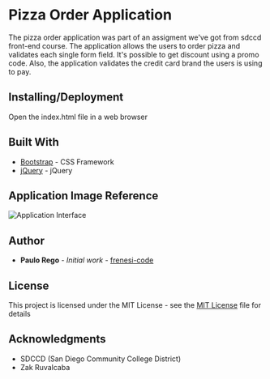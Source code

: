 # Pizza Order Application

The pizza order application was part of an assigment we've got from sdccd front-end course. The application allows the users to order pizza and validates each single form field. It's possible to get discount using a promo code. Also, the application validates the credit card brand the users is using to pay.

## Installing/Deployment

Open the index.html file in a web browser

## Built With

- [Bootstrap](https://getbootstrap.com/) - CSS Framework 
- [jQuery](https://jquery.com/) - jQuery

## Application Image Reference

![Application Interface](https://uc5da2e1b00ecdf82851a74eccda.previews.dropboxusercontent.com/p/thumb/AAzP3eibtu7ytL3SEVdZJkRE5NyINooWOpCg5gno_-5Ah-mpd3UlVfBQxHp6UVlmPnLdv7_Dk58TIuJILxkiH0K1Ub03fW39zKrz9sVlCYZyb9cTyGYwewlHG7zoBRrDARPyxk5_kwT9h_dIMmgKzxxb8KvWICLRNPuxE9H_9hLJVHTmVYVUvOsVdZs-Xf1QvrtELct5ILp4LL_YqRrIB0MzPBMZj6dhC9pNksYTSXdbRAICrijmynTZQ5uSxXUxXI1_0K0fVq5uqjOnnpxg35LsHezd_NK6-FVsvQQqCgojxvv_uPjjqusnvoPvhOwhCkJvIGlmtdeWXsXL4AwWYCUf5ySo8Al6bS4LjokXO9qxXa9CXR0ol4JPgvXVxwv0RBcfRjm11MRz_4FeIdLOqaLA9_u3RhjDxt8y1cre4kubq3ZnRXDbttO_U0sab0VJUsUId36uucZCfqLjY9oH-vqgmsdjGJpyGax6tpXoXVQanFDb2Qokppq5yIo9FL7jfwnydZakEXURd3fR4XfPT9jYbYYBQC0LEaLQJ8--CE6YAw/p.png?fv_content=true&size_mode=5 )

## Author

- **Paulo Rego** - _Initial work_ - [frenesi-code](https://github.com/frenesi-code/644-Final-Assignment)

## License

This project is licensed under the MIT License - see the [MIT License](https://simple.wikipedia.org/wiki/MIT_License) file for details

## Acknowledgments

- SDCCD (San Diego Community College District)
- Zak Ruvalcaba
